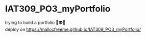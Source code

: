 # IAT309_PO3_myPortfolio
trying to build a portfolio 🚀👽👾<br>
deploy on https://mallocfreeme.github.io/IAT309_PO3_myPortfolio/
